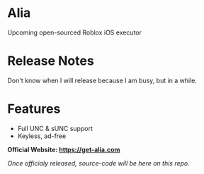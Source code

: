 # Alia
Upcoming open-sourced Roblox iOS executor

# Release Notes

Don't know when I will release because I am busy, but in a while.

# Features

- Full UNC & sUNC support
- Keyless, ad-free

**Official Website: https://get-alia.com**

*Once officialy released, source-code will be here on this repo.*
